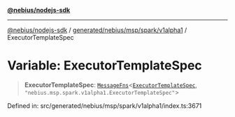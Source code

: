 [**@nebius/nodejs-sdk**](../../../../../../README.md)

***

[@nebius/nodejs-sdk](../../../../../../README.md) / [generated/nebius/msp/spark/v1alpha1](../README.md) / ExecutorTemplateSpec

# Variable: ExecutorTemplateSpec

> **ExecutorTemplateSpec**: [`MessageFns`](../../../../../../runtime/protos/core/interfaces/MessageFns.md)\<[`ExecutorTemplateSpec`](../interfaces/ExecutorTemplateSpec.md), `"nebius.msp.spark.v1alpha1.ExecutorTemplateSpec"`\>

Defined in: src/generated/nebius/msp/spark/v1alpha1/index.ts:3671
